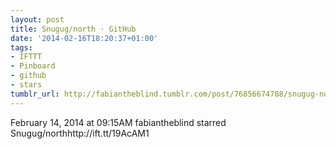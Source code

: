 ```yaml
---
layout: post
title: Snugug/north · GitHub
date: '2014-02-16T18:20:37+01:00'
tags:
- IFTTT
- Pinboard
- github
- stars
tumblr_url: http://fabiantheblind.tumblr.com/post/76856674788/snugug-north-github
---
```

February 14, 2014 at 09:15AM
fabiantheblind starred Snugug/northhttp://ift.tt/19AcAM1
